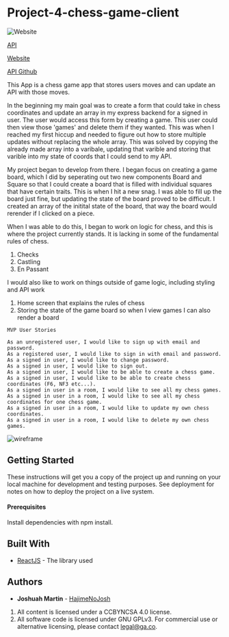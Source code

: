 # Project-4-chess-game-client
![Website](https://i.imgur.com/tU4VeYH.jpg)

[API](https://stark-citadel-18124.herokuapp.com)

[Website]( https://hajimenojosh.github.io/project-4-chess-game-client/)

[API Github](https://github.com/HajimeNoJosh/project-4-chess-game-API)

This App is a chess game app that stores users moves and can update an API with
those moves.

In the beginning my main goal was to create a form that could take in chess
coordinates and update an array in my express backend for a signed in user. The
user would access this form by creating a game. This user could then view those
'games' and delete them if they wanted. This was when I reached my first hiccup
and needed to figure out how to store multiple updates without replacing the
whole array. This was solved by copying the already made array into a varibale,
updating that varible and storing that varible into my state of coords that I
could send to my API.

My project began to develop from there. I began focus on creating a game board,
which I did by seperating out two new components Board and Square so that I could
create a board that is filled with individual squares that have certain traits.
This is when I hit a new snag. I was able to fill up the board just fine, but
updating the state of the board proved to be difficult. I created an array
of the initital state of the board, that way the board would rerender if I clicked
on a piece.

When I was able to do this, I began to work on logic for chess, and this is where
the project currently stands. It is lacking in some of the fundamental rules of chess.
  1. Checks
  2. Castling
  3. En Passant

I would also like to work on things outside of game logic, including styling and API work
  1. Home screen that explains the rules of chess
  2. Storing the state of the game board so when I view games I can also render a board

```
MVP User Stories

As an unregistered user, I would like to sign up with email and password.
As a registered user, I would like to sign in with email and password.
As a signed in user, I would like to change password.
As a signed in user, I would like to sign out.
As a signed in user, I would like to be able to create a chess game.
As a signed in user, I would like to be able to create chess coordinates (F6, NF3 etc...).
As a signed in user in a room, I would like to see all my chess games.
As a signed in user in a room, I would like to see all my chess coordinates for one chess game.
As a signed in user in a room, I would like to update my own chess coordinates.
As a signed in user in a room, I would like to delete my own chess games.
```


![wireframe](https://media.git.generalassemb.ly/user/23013/files/f1336e00-14e4-11ea-9974-e87180472705)

## Getting Started

These instructions will get you a copy of the project up and running on your local machine for development and testing purposes. See deployment for notes on how to deploy the project on a live system.

#### Prerequisites

Install dependencies with npm install.

## Built With

* [ReactJS](https://reactjs.org/) - The library used


## Authors
* **Joshuah Martin** - [HajimeNoJosh](https://github.com/HajimeNoJosh)

1. All content is licensed under a CC­BY­NC­SA 4.0 license.
1. All software code is licensed under GNU GPLv3. For commercial use or
    alternative licensing, please contact legal@ga.co.
